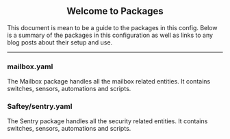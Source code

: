 <h2 align="center">
Welcome to Packages
</h2>

This document is mean to be a guide to the packages in this config. Below is a summary of the packages in this configuration as well as links to any blog posts about their setup and use. 

<hr>

### mailbox.yaml

The Mailbox package handles all the mailbox related entities. It contains switches, sensors, automations and scripts. 

### Saftey/sentry.yaml

The Sentry package handles all the security related entities. It contains switches, sensors, automations and scripts.
